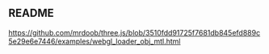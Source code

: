 README
------
https://github.com/mrdoob/three.js/blob/3510fdd91725f7681db845efd889c5e29e6e7446/examples/webgl_loader_obj_mtl.html
